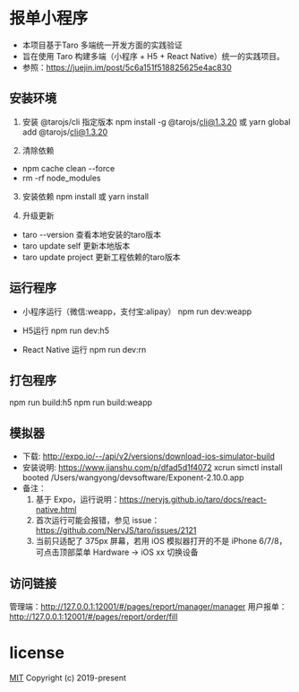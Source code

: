 # 报单小程序

  * 本项目基于Taro 多端统一开发方面的实践验证
  * 旨在使用 Taro 构建多端（小程序 + H5 + React Native）统一的实践项目。
  * 参照：https://juejin.im/post/5c6a151f518825625e4ac830

## 安装环境
  1. 安装 @tarojs/cli 指定版本
   npm install -g @tarojs/cli@1.3.20  或 yarn global add @tarojs/cli@1.3.20

  2. 清除依赖
  * npm cache clean --force
  * rm -rf node_modules

  3. 安装依赖
   npm install 或 yarn install
  
  4. 升级更新
  * taro --version   查看本地安装的taro版本
  * taro update self  更新本地版本
  * taro update project 更新工程依赖的taro版本
  
## 运行程序
* 小程序运行（微信:weapp，支付宝:alipay）
  npm run dev:weapp

* H5运行 
  npm run dev:h5

* React Native 运行 
  npm run dev:rn
  
## 打包程序
   npm run build:h5
   npm run build:weapp

## 模拟器
  * 下载:
    http://expo.io/--/api/v2/versions/download-ios-simulator-build
  * 安装说明:
  https://www.jianshu.com/p/dfad5d1f4072
  xcrun simctl install booted /Users/wangyong/devsoftware/Exponent-2.10.0.app
  * 备注：
    1. 基于 Expo，运行说明：https://nervjs.github.io/taro/docs/react-native.html
    2. 首次运行可能会报错，参见 issue：https://github.com/NervJS/taro/issues/2121
    3. 当前只适配了 375px 屏幕，若用 iOS 模拟器打开的不是 iPhone 6/7/8，可点击顶部菜单 Hardware -> iOS xx 切换设备


## 访问链接
管理端：http://127.0.0.1:12001/#/pages/report/manager/manager
用户报单：http://127.0.0.1:12001/#/pages/report/order/fill

# license 
[MIT](www.fengtuwei.com) Copyright (c) 2019-present 
